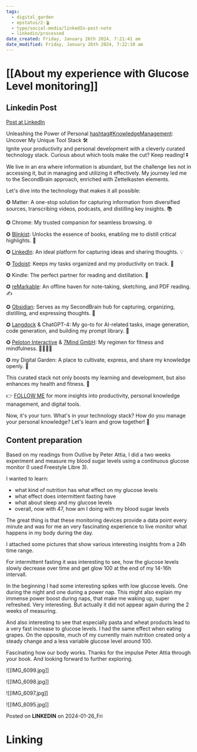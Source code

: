 ```yaml
---
tags:
  - digital_garden
  - epstatus/2-🪴
  - type/social-media/linkedIn-post-note
  - linkedin/processed
date_created: Friday, January 26th 2024, 7:21:41 am
date_modified: Friday, January 26th 2024, 7:22:10 am
---
```

# [[About my experience with Glucose Level monitoring]]
## Linkedin Post
[Post at LinkedIn](https://www.linkedin.com/posts/sebastiankamilli_healthtech-biohacking-wellnessjourney-activity-7156556371558039552-HnY9?utm_source=share&utm_medium=member_desktop)

Unleashing the Power of Personal [hashtag#KnowledgeManagement](https://www.linkedin.com/feed/hashtag/?keywords=knowledgemanagement&highlightedUpdateUrns=urn%3Ali%3Aactivity%3A7156926314552156161): Uncover My Unique Tool Stack 🛠️  
Ignite your productivity and personal development with a cleverly curated technology stack. Curious about which tools make the cut? Keep reading! ⏬  
  
We live in an era where information is abundant, but the challenge lies not in accessing it, but in managing and utilizing it effectively. My journey led me to the SecondBrain approach, enriched with Zettelkasten elements.  
  
Let's dive into the technology that makes it all possible:  
  
✪ Matter: A one-stop solution for capturing information from diversified sources, transcribing videos, podcasts, and distilling key insights. 📚  
  
✪ Chrome: My trusted companion for seamless browsing. 🌐  
  
✪ [Blinkist](https://www.linkedin.com/company/blinkist/): Unlocks the essence of books, enabling me to distill critical highlights. 📖  
  
✪ [LinkedIn](https://www.linkedin.com/company/linkedin/): An ideal platform for capturing ideas and sharing thoughts. 💡  
  
✪ [Todoist](https://www.linkedin.com/company/todoistsd/): Keeps my tasks organized and my productivity on track. 📝  
  
✪ Kindle: The perfect partner for reading and distillation. 📕  
  
✪ [reMarkable](https://www.linkedin.com/company/remarkable-as/): An offline haven for note-taking, sketching, and PDF reading. ✍️  
  
✪ [Obsidian](https://www.linkedin.com/company/obsidianmd/): Serves as my SecondBrain hub for capturing, organizing, distilling, and expressing thoughts. 🧠  
  
✪ [Langdock](https://www.linkedin.com/company/langdock/) & ChatGPT-4: My go-to for AI-related tasks, image generation, code generation, and building my prompt library. 🤖  
  
✪ [Peloton Interactive](https://www.linkedin.com/company/peloton-interactive-/) & [7Mind GmbH](https://www.linkedin.com/company/7mind-gmbh/): My regimen for fitness and mindfulness. 🏋️‍♀️🧘‍♂️  
  
✪ my Digital Garden: A place to cultivate, express, and share my knowledge openly. 🌳  
  
This curated stack not only boosts my learning and development, but also enhances my health and fitness. 🚀  
  
👉 [FOLLOW ME](https://www.linkedin.com/comm/mynetwork/discovery-see-all?usecase=PEOPLE_FOLLOWS&followMember=sebastiankamilli) for more insights into productivity, personal knowledge management, and digital tools.  
  
Now, it's your turn. What's in your technology stack? How do you manage your personal knowledge? Let's learn and grow together! 💬

## Content preparation
Based on my readings from Outlive by Peter Attia, I did a two weeks experiment and measure my blood sugar levels using a continuous glucose monitor (I used Freestyle Libre 3). 

I wanted to learn: 
+ what kind of nutrition has what effect on my glucose levels
+ what effect does intermittent fasting have
+ what about sleep and my glucose levels
+ overall, now with 47, how am I doing with my blood sugar levels

The great thing is that these monitoring devices provide a data point every minute and was for me an very fascinating experience to live monitor what happens in my body during the day. 

I attached some pictures that show various interesting insights from a 24h time range.

For intermittent fasting it was interesting to see, how the glucose levels slowly decrease over time and get glow 100 at the end of my 14-16h intervall.

In the beginning I had some interesting spikes with low glucose levels. One during the night and one during a power nap. This might also explain my immense power boost during naps, that make me waking up, super refreshed. Very interesting. But actually it did not appear again during the 2 weeks of measuring.

And also interesting to see that especially pasta and wheat products lead to a very fast increase to glucose levels. I had the same effect when eating grapes. On the opposite, much of my currently main nutrition created only a steady change and a less variable glucose level around 100. 

Fascinating how our body works. Thanks for the impulse Peter Attia through your book. And looking forward to further exploring.


![[IMG_6099.jpg]]

![[IMG_6098.jpg]]

![[IMG_6097.jpg]]

![[IMG_6095.jpg]]

Posted on **LINKEDIN** on 2024-01-26_Fri
# Linking